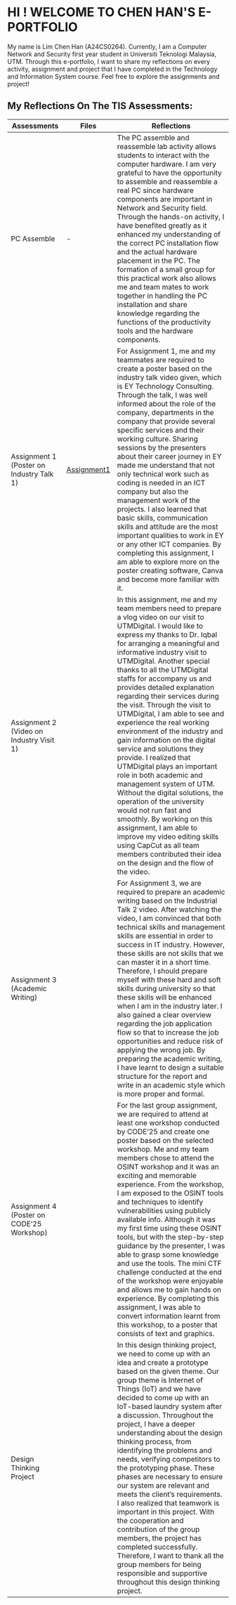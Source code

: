 # HI ! WELCOME TO CHEN HAN'S E-PORTFOLIO

My name is Lim Chen Han (A24CS0264). Currently, I am a Computer Network and Security first year student in Universiti Teknologi Malaysia, UTM. Through this e-portfolio, I want to share my reflections on every activity, assignment and project that I have completed in the Technology and Information System course. Feel free to explore the assignments and project!

## My Reflections On The TIS Assessments: 

|Assessments   |Files                          |Reflections                   |
|--------------|-------------------------------|------------------------------|
|PC Assemble|     -      |The PC assemble and reassemble lab activity allows students to interact with the computer hardware. I am very grateful to have the opportunity to assemble and reassemble a real PC since hardware components are important in Network and Security field. Through the hands-on activity, I have benefited greatly as it enhanced my understanding of the correct PC installation flow and the actual hardware placement in the PC. The formation of a small group for this practical work also allows me and team mates to work together in handling the PC installation and share knowledge regarding the functions of the productivity tools and the hardware components.|
|Assignment 1 (Poster on Industry Talk 1)  |   [Assignment1](file:///C:/Users/Acer/Downloads/Telegram%20Desktop/E&Y%20(3).pdf)    |For Assignment 1, me and my teammates are required to create a poster based on the industry talk video given, which is EY Technology Consulting. Through the talk, I was well informed about the role of the company, departments in the company that provide several specific services and their working culture. Sharing sessions by the presenters about their career journey in EY made me understand that not only technical work such as coding is needed in an ICT company but also the management work of the projects. I also learned that basic skills, communication skills and attitude are the most important qualities to work in EY or any other ICT companies. By completing this assignment, I am able to explore more on the poster creating software, Canva and become more familiar with it.|
|Assignment 2 (Video on Industry Visit 1) |          |In this assignment, me and my team members need to prepare a vlog video on our visit to UTMDigital. I would like to express my thanks to Dr. Iqbal for arranging a meaningful and informative industry visit to UTMDigital. Another special thanks to all the UTMDigital staffs for accompany us and provides detailed explanation regarding their services during the visit. Through the visit to UTMDigital, I am able to see and experience the real working environment of the industry and gain information on the digital service and solutions they provide. I realized that UTMDigital plays an important role in both academic and management system of UTM. Without the digital solutions, the operation of the university would not run fast and smoothly. By working on this assignment, I am able to improve my video editing skills using CapCut as all team members contributed their idea on the design and the flow of the video.|
|Assignment 3 (Academic Writing)|           |For Assignment 3, we are required to prepare an academic writing based on the Industrial Talk 2 video. After watching the video, I am convinced that both technical skills and management skills are essential in order to success in IT industry. However, these skills are not skills that we can master it in a short time. Therefore, I should prepare myself with these hard and soft skills during university so that these skills will be enhanced when I am in the industry later. I also gained a clear overview regarding the job application flow so that to increase the job opportunities and reduce risk of applying the wrong job. By preparing the academic writing, I have learnt to design a suitable structure for the report and write in an academic style which is more proper and formal.|
|Assignment 4 (Poster on CODE’25 Workshop)|          |For the last group assignment, we are required to attend at least one workshop conducted by CODE’25 and create one poster based on the selected workshop. Me and my team members chose to attend the OSINT workshop and it was an exciting and memorable experience. From the workshop, I am exposed to the OSINT tools and techniques to identify vulnerabilities using publicly available info. Although it was my first time using these OSINT tools, but with the step-by-step guidance by the presenter, I was able to grasp some knowledge and use the tools. The mini CTF challenge conducted at the end of the workshop were enjoyable and allows me to gain hands on experience. By completing this assignment, I was able to convert information learnt from this workshop, to a poster that consists of text and graphics.|
|Design Thinking Project|          |In this design thinking project, we need to come up with an idea and create a prototype based on the given theme. Our group theme is Internet of Things (IoT) and we have decided to come up with an IoT-based laundry system after a discussion. Throughout the project, I have a deeper understanding about the design thinking process, from identifying the problems and needs, verifying competitors to the prototyping phase. These phases are necessary to ensure our system are relevant and meets the client’s requirements. I also realized that teamwork is important in this project. With the cooperation and contribution of the group members, the project has completed successfully. Therefore, I want to thank all the group members for being responsible and supportive throughout this design thinking project.|
